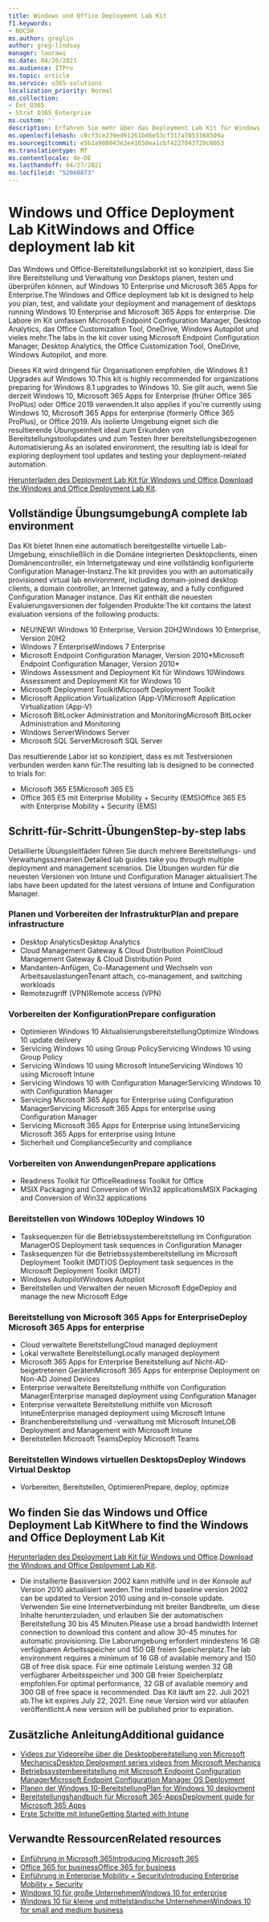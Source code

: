 ```yaml
---
title: Windows und Office Deployment Lab Kit
f1.keywords:
- NOCSH
ms.author: greglin
author: greg-lindsay
manager: laurawi
ms.date: 04/26/2021
ms.audience: ITPro
ms.topic: article
ms.service: o365-solutions
localization_priority: Normal
ms.collection:
- Ent_O365
- Strat_O365_Enterprise
ms.custom: ''
description: Erfahren Sie mehr über das Deployment Lab Kit für Windows und Office und wo Sie darauf zugreifen.
ms.openlocfilehash: c0cf3ce239ed91261bd6e53cf317a7053168509a
ms.sourcegitcommit: e5b1a900043e2e41650ea1cbf4227043729c6053
ms.translationtype: MT
ms.contentlocale: de-DE
ms.lasthandoff: 04/27/2021
ms.locfileid: "52060873"
---
```

# <a name="windows-and-office-deployment-lab-kit"></a><span data-ttu-id="1ddbf-103">Windows und Office Deployment Lab Kit</span><span class="sxs-lookup"><span data-stu-id="1ddbf-103">Windows and Office deployment lab kit</span></span>

<span data-ttu-id="1ddbf-104">Das Windows und Office-Bereitstellungslaborkit ist so konzipiert, dass Sie Ihre Bereitstellung und Verwaltung von Desktops planen, testen und überprüfen können, auf Windows 10 Enterprise und Microsoft 365 Apps for Enterprise.</span><span class="sxs-lookup"><span data-stu-id="1ddbf-104">The Windows and Office deployment lab kit is designed to help you plan, test, and validate your deployment and management of desktops running Windows 10 Enterprise and Microsoft 365 Apps for enterprise.</span></span> <span data-ttu-id="1ddbf-105">Die Labore im Kit umfassen Microsoft Endpoint Configuration Manager, Desktop Analytics, das Office Customization Tool, OneDrive, Windows Autopilot und vieles mehr.</span><span class="sxs-lookup"><span data-stu-id="1ddbf-105">The labs in the kit cover using Microsoft Endpoint Configuration Manager, Desktop Analytics, the Office Customization Tool, OneDrive, Windows Autopilot, and more.</span></span>

<span data-ttu-id="1ddbf-106">Dieses Kit wird dringend für Organisationen empfohlen, die Windows 8.1 Upgrades auf Windows 10.</span><span class="sxs-lookup"><span data-stu-id="1ddbf-106">This kit is highly recommended for organizations preparing for Windows 8.1 upgrades to Windows 10.</span></span> <span data-ttu-id="1ddbf-107">Sie gilt auch, wenn Sie derzeit Windows 10, Microsoft 365 Apps for Enterprise (früher Office 365 ProPlus) oder Office 2019 verwenden.</span><span class="sxs-lookup"><span data-stu-id="1ddbf-107">It also applies if you're currently using Windows 10, Microsoft 365 Apps for enterprise (formerly Office 365 ProPlus), or Office 2019.</span></span> <span data-ttu-id="1ddbf-108">Als isolierte Umgebung eignet sich die resultierende Übungseinheit ideal zum Erkunden von Bereitstellungstoolupdates und zum Testen Ihrer bereitstellungsbezogenen Automatisierung.</span><span class="sxs-lookup"><span data-stu-id="1ddbf-108">As an isolated environment, the resulting lab is ideal for exploring deployment tool updates and testing your deployment-related automation.</span></span>

<span data-ttu-id="1ddbf-109">[Herunterladen des Deployment Lab Kit für Windows und Office](https://www.microsoft.com/evalcenter/evaluate-lab-kit).</span><span class="sxs-lookup"><span data-stu-id="1ddbf-109">[Download the Windows and Office Deployment Lab Kit](https://www.microsoft.com/evalcenter/evaluate-lab-kit).</span></span>

## <a name="a-complete-lab-environment"></a><span data-ttu-id="1ddbf-110">Vollständige Übungsumgebung</span><span class="sxs-lookup"><span data-stu-id="1ddbf-110">A complete lab environment</span></span>

<span data-ttu-id="1ddbf-111">Das Kit bietet Ihnen eine automatisch bereitgestellte virtuelle Lab-Umgebung, einschließlich in die Domäne integrierten Desktopclients, einen Domänencontroller, ein Internetgateway und eine vollständig konfigurierte Configuration Manager-Instanz.</span><span class="sxs-lookup"><span data-stu-id="1ddbf-111">The kit provides you with an automatically provisioned virtual lab environment, including domain-joined desktop clients, a domain controller, an Internet gateway, and a fully configured Configuration Manager instance.</span></span> <span data-ttu-id="1ddbf-112">Das Kit enthält die neuesten Evaluierungsversionen der folgenden Produkte:</span><span class="sxs-lookup"><span data-stu-id="1ddbf-112">The kit contains the latest evaluation versions of the following products:</span></span>

  - <span data-ttu-id="1ddbf-113">NEU!</span><span class="sxs-lookup"><span data-stu-id="1ddbf-113">NEW!</span></span> <span data-ttu-id="1ddbf-114">Windows 10 Enterprise, Version 20H2</span><span class="sxs-lookup"><span data-stu-id="1ddbf-114">Windows 10 Enterprise, Version 20H2</span></span>
  - <span data-ttu-id="1ddbf-115">Windows 7 Enterprise</span><span class="sxs-lookup"><span data-stu-id="1ddbf-115">Windows 7 Enterprise</span></span>
  - <span data-ttu-id="1ddbf-116">Microsoft Endpoint Configuration Manager, Version 2010\*</span><span class="sxs-lookup"><span data-stu-id="1ddbf-116">Microsoft Endpoint Configuration Manager, Version 2010\*</span></span>
  - <span data-ttu-id="1ddbf-117">Windows Assessment and Deployment Kit für Windows 10</span><span class="sxs-lookup"><span data-stu-id="1ddbf-117">Windows Assessment and Deployment Kit for Windows 10</span></span>
  - <span data-ttu-id="1ddbf-118">Microsoft Deployment Toolkit</span><span class="sxs-lookup"><span data-stu-id="1ddbf-118">Microsoft Deployment Toolkit</span></span>
  - <span data-ttu-id="1ddbf-119">Microsoft Application Virtualization (App-V)</span><span class="sxs-lookup"><span data-stu-id="1ddbf-119">Microsoft Application Virtualization (App-V)</span></span>
  - <span data-ttu-id="1ddbf-120">Microsoft BitLocker Administration and Monitoring</span><span class="sxs-lookup"><span data-stu-id="1ddbf-120">Microsoft BitLocker Administration and Monitoring</span></span> 
  - <span data-ttu-id="1ddbf-121">Windows Server</span><span class="sxs-lookup"><span data-stu-id="1ddbf-121">Windows Server</span></span> 
  - <span data-ttu-id="1ddbf-122">Microsoft SQL Server</span><span class="sxs-lookup"><span data-stu-id="1ddbf-122">Microsoft SQL Server</span></span> 

<span data-ttu-id="1ddbf-123">Das resultierende Labor ist so konzipiert, dass es mit Testversionen verbunden werden kann für:</span><span class="sxs-lookup"><span data-stu-id="1ddbf-123">The resulting lab is designed to be connected to trials for:</span></span> 

  - <span data-ttu-id="1ddbf-124">Microsoft 365 E5</span><span class="sxs-lookup"><span data-stu-id="1ddbf-124">Microsoft 365 E5</span></span>
  - <span data-ttu-id="1ddbf-125">Office 365 E5 mit Enterprise Mobility + Security (EMS)</span><span class="sxs-lookup"><span data-stu-id="1ddbf-125">Office 365 E5 with Enterprise Mobility + Security (EMS)</span></span>

## <a name="step-by-step-labs"></a><span data-ttu-id="1ddbf-126">Schritt-für-Schritt-Übungen</span><span class="sxs-lookup"><span data-stu-id="1ddbf-126">Step-by-step labs</span></span>

<span data-ttu-id="1ddbf-127">Detaillierte Übungsleitfäden führen Sie durch mehrere Bereitstellungs- und Verwaltungsszenarien.</span><span class="sxs-lookup"><span data-stu-id="1ddbf-127">Detailed lab guides take you through multiple deployment and management scenarios.</span></span> <span data-ttu-id="1ddbf-128">Die Übungen wurden für die neuesten Versionen von Intune und Configuration Manager aktualisiert.</span><span class="sxs-lookup"><span data-stu-id="1ddbf-128">The labs have been updated for the latest versions of Intune and Configuration Manager.</span></span> 

### <a name="plan-and-prepare-infrastructure"></a><span data-ttu-id="1ddbf-129">Planen und Vorbereiten der Infrastruktur</span><span class="sxs-lookup"><span data-stu-id="1ddbf-129">Plan and prepare infrastructure</span></span> 
- <span data-ttu-id="1ddbf-130">Desktop Analytics</span><span class="sxs-lookup"><span data-stu-id="1ddbf-130">Desktop Analytics</span></span> 
- <span data-ttu-id="1ddbf-131">Cloud Management Gateway & Cloud Distribution Point</span><span class="sxs-lookup"><span data-stu-id="1ddbf-131">Cloud Management Gateway & Cloud Distribution Point</span></span> 
- <span data-ttu-id="1ddbf-132">Mandanten-Anfügen, Co-Management und Wechseln von Arbeitsauslastungen</span><span class="sxs-lookup"><span data-stu-id="1ddbf-132">Tenant attach, co-management, and switching workloads</span></span> 
- <span data-ttu-id="1ddbf-133">Remotezugriff (VPN)</span><span class="sxs-lookup"><span data-stu-id="1ddbf-133">Remote access (VPN)</span></span> 

### <a name="prepare-configuration"></a><span data-ttu-id="1ddbf-134">Vorbereiten der Konfiguration</span><span class="sxs-lookup"><span data-stu-id="1ddbf-134">Prepare configuration</span></span>   

- <span data-ttu-id="1ddbf-135">Optimieren Windows 10 Aktualisierungsbereitstellung</span><span class="sxs-lookup"><span data-stu-id="1ddbf-135">Optimize Windows 10 update delivery</span></span>   
- <span data-ttu-id="1ddbf-136">Servicing Windows 10 using Group Policy</span><span class="sxs-lookup"><span data-stu-id="1ddbf-136">Servicing Windows 10 using Group Policy</span></span>
- <span data-ttu-id="1ddbf-137">Servicing Windows 10 using Microsoft Intune</span><span class="sxs-lookup"><span data-stu-id="1ddbf-137">Servicing Windows 10 using Microsoft Intune</span></span>   
- <span data-ttu-id="1ddbf-138">Servicing Windows 10 with Configuration Manager</span><span class="sxs-lookup"><span data-stu-id="1ddbf-138">Servicing Windows 10 with Configuration Manager</span></span>   
- <span data-ttu-id="1ddbf-139">Servicing Microsoft 365 Apps for Enterprise using Configuration Manager</span><span class="sxs-lookup"><span data-stu-id="1ddbf-139">Servicing Microsoft 365 Apps for enterprise using Configuration Manager</span></span>   
- <span data-ttu-id="1ddbf-140">Servicing Microsoft 365 Apps for Enterprise using Intune</span><span class="sxs-lookup"><span data-stu-id="1ddbf-140">Servicing Microsoft 365 Apps for enterprise using Intune</span></span>  
- <span data-ttu-id="1ddbf-141">Sicherheit und Compliance</span><span class="sxs-lookup"><span data-stu-id="1ddbf-141">Security and compliance</span></span>   

### <a name="prepare-applications"></a><span data-ttu-id="1ddbf-142">Vorbereiten von Anwendungen</span><span class="sxs-lookup"><span data-stu-id="1ddbf-142">Prepare applications</span></span>    

- <span data-ttu-id="1ddbf-143">Readiness Toolkit für Office</span><span class="sxs-lookup"><span data-stu-id="1ddbf-143">Readiness Toolkit for Office</span></span>  
- <span data-ttu-id="1ddbf-144">MSIX Packaging and Conversion of Win32 applications</span><span class="sxs-lookup"><span data-stu-id="1ddbf-144">MSIX Packaging and Conversion of Win32 applications</span></span>   

### <a name="deploy-windows-10"></a><span data-ttu-id="1ddbf-145">Bereitstellen von Windows 10</span><span class="sxs-lookup"><span data-stu-id="1ddbf-145">Deploy Windows 10</span></span>   

- <span data-ttu-id="1ddbf-146">Tasksequenzen für die Betriebssystembereitstellung im Configuration Manager</span><span class="sxs-lookup"><span data-stu-id="1ddbf-146">OS Deployment task sequences in Configuration Manager</span></span>
- <span data-ttu-id="1ddbf-147">Tasksequenzen für die Betriebssystembereitstellung im Microsoft Deployment Toolkit (MDT)</span><span class="sxs-lookup"><span data-stu-id="1ddbf-147">OS Deployment task sequences in the Microsoft Deployment Toolkit (MDT)</span></span>
- <span data-ttu-id="1ddbf-148">Windows Autopilot</span><span class="sxs-lookup"><span data-stu-id="1ddbf-148">Windows Autopilot</span></span>
- <span data-ttu-id="1ddbf-149">Bereitstellen und Verwalten der neuen Microsoft Edge</span><span class="sxs-lookup"><span data-stu-id="1ddbf-149">Deploy and manage the new Microsoft Edge</span></span>  

### <a name="deploy-microsoft-365-apps-for-enterprise"></a><span data-ttu-id="1ddbf-150">Bereitstellung von Microsoft 365 Apps for Enterprise</span><span class="sxs-lookup"><span data-stu-id="1ddbf-150">Deploy Microsoft 365 Apps for enterprise</span></span>    

- <span data-ttu-id="1ddbf-151">Cloud verwaltete Bereitstellung</span><span class="sxs-lookup"><span data-stu-id="1ddbf-151">Cloud managed deployment</span></span>  
- <span data-ttu-id="1ddbf-152">Lokal verwaltete Bereitstellung</span><span class="sxs-lookup"><span data-stu-id="1ddbf-152">Locally managed deployment</span></span>    
- <span data-ttu-id="1ddbf-153">Microsoft 365 Apps for Enterprise Bereitstellung auf Nicht-AD-beigetretenen Geräten</span><span class="sxs-lookup"><span data-stu-id="1ddbf-153">Microsoft 365 Apps for enterprise Deployment on Non-AD Joined Devices</span></span> 
- <span data-ttu-id="1ddbf-154">Enterprise verwaltete Bereitstellung mithilfe von Configuration Manager</span><span class="sxs-lookup"><span data-stu-id="1ddbf-154">Enterprise managed deployment using Configuration Manager</span></span>
- <span data-ttu-id="1ddbf-155">Enterprise verwaltete Bereitstellung mithilfe von Microsoft Intune</span><span class="sxs-lookup"><span data-stu-id="1ddbf-155">Enterprise managed deployment using Microsoft Intune</span></span>  
- <span data-ttu-id="1ddbf-156">Branchenbereitstellung und -verwaltung mit Microsoft Intune</span><span class="sxs-lookup"><span data-stu-id="1ddbf-156">LOB Deployment and Management with Microsoft Intune</span></span>
- <span data-ttu-id="1ddbf-157">Bereitstellen Microsoft Teams</span><span class="sxs-lookup"><span data-stu-id="1ddbf-157">Deploy Microsoft Teams</span></span>

### <a name="deploy-windows-virtual-desktop"></a><span data-ttu-id="1ddbf-158">Bereitstellen Windows virtuellen Desktops</span><span class="sxs-lookup"><span data-stu-id="1ddbf-158">Deploy Windows Virtual Desktop</span></span>  

- <span data-ttu-id="1ddbf-159">Vorbereiten, Bereitstellen, Optimieren</span><span class="sxs-lookup"><span data-stu-id="1ddbf-159">Prepare, deploy, optimize</span></span>
 
## <a name="where-to-find-the-windows-and-office-deployment-lab-kit"></a><span data-ttu-id="1ddbf-160">Wo finden Sie das Windows und Office Deployment Lab Kit</span><span class="sxs-lookup"><span data-stu-id="1ddbf-160">Where to find the Windows and Office Deployment Lab Kit</span></span>

<span data-ttu-id="1ddbf-161">[Herunterladen des Deployment Lab Kit für Windows und Office](https://www.microsoft.com/evalcenter/evaluate-lab-kit).</span><span class="sxs-lookup"><span data-stu-id="1ddbf-161">[Download the Windows and Office Deployment Lab Kit](https://www.microsoft.com/evalcenter/evaluate-lab-kit).</span></span>

* <span data-ttu-id="1ddbf-162">Die installierte Basisversion 2002 kann mithilfe und in der Konsole auf Version 2010 aktualisiert werden.</span><span class="sxs-lookup"><span data-stu-id="1ddbf-162">The installed baseline version 2002 can be updated to Version 2010 using and in-console update.</span></span> <span data-ttu-id="1ddbf-163">Verwenden Sie eine Internetverbindung mit breiter Bandbreite, um diese Inhalte herunterzuladen, und erlauben Sie der automatischen Bereitstellung 30 bis 45 Minuten.</span><span class="sxs-lookup"><span data-stu-id="1ddbf-163">Please use a broad bandwidth Internet connection to download this content and allow 30-45 minutes for automatic provisioning.</span></span> <span data-ttu-id="1ddbf-164">Die Laborumgebung erfordert mindestens 16 GB verfügbaren Arbeitsspeicher und 150 GB freien Speicherplatz.</span><span class="sxs-lookup"><span data-stu-id="1ddbf-164">The lab environment requires a minimum of 16 GB of available memory and 150 GB of free disk space.</span></span> <span data-ttu-id="1ddbf-165">Für eine optimale Leistung werden 32 GB verfügbarer Arbeitsspeicher und 300 GB freier Speicherplatz empfohlen.</span><span class="sxs-lookup"><span data-stu-id="1ddbf-165">For optimal performance, 32 GB of available memory and 300 GB of free space is recommended.</span></span> <span data-ttu-id="1ddbf-166">Das Kit läuft am 22. Juli 2021 ab.</span><span class="sxs-lookup"><span data-stu-id="1ddbf-166">The kit expires July 22, 2021.</span></span> <span data-ttu-id="1ddbf-167">Eine neue Version wird vor ablaufen veröffentlicht.</span><span class="sxs-lookup"><span data-stu-id="1ddbf-167">A new version will be published prior to expiration.</span></span>

## <a name="additional-guidance"></a><span data-ttu-id="1ddbf-168">Zusätzliche Anleitung</span><span class="sxs-lookup"><span data-stu-id="1ddbf-168">Additional guidance</span></span>

  - [<span data-ttu-id="1ddbf-169">Videos zur Videoreihe über die Desktopbereitstellung von Microsoft Mechanics</span><span class="sxs-lookup"><span data-stu-id="1ddbf-169">Desktop Deployment series videos from Microsoft Mechanics</span></span>](https://www.aka.ms/watchhowtoshift)
  - [<span data-ttu-id="1ddbf-170">Betriebssystembereitstellung mit Microsoft Endpoint Configuration Manager</span><span class="sxs-lookup"><span data-stu-id="1ddbf-170">Microsoft Endpoint Configuration Manager OS Deployment</span></span>](/mem/configmgr/osd/understand/introduction-to-operating-system-deployment)
  - [<span data-ttu-id="1ddbf-171">Planen der Windows 10-Bereitstellung</span><span class="sxs-lookup"><span data-stu-id="1ddbf-171">Plan for Windows 10 deployment</span></span>](/windows/deployment/planning/index)
  - [<span data-ttu-id="1ddbf-172">Bereitstellungshandbuch für Microsoft 365-Apps</span><span class="sxs-lookup"><span data-stu-id="1ddbf-172">Deployment guide for Microsoft 365 Apps</span></span>](/deployoffice/deployment-guide-microsoft-365-apps)
  - [<span data-ttu-id="1ddbf-173">Erste Schritte mit Intune</span><span class="sxs-lookup"><span data-stu-id="1ddbf-173">Getting Started with Intune</span></span>](/intune/get-started-evaluation)

## <a name="related-resources"></a><span data-ttu-id="1ddbf-174">Verwandte Ressourcen</span><span class="sxs-lookup"><span data-stu-id="1ddbf-174">Related resources</span></span>

  - [<span data-ttu-id="1ddbf-175">Einführung in Microsoft 365</span><span class="sxs-lookup"><span data-stu-id="1ddbf-175">Introducing Microsoft 365</span></span>](https://www.microsoft.com/microsoft-365/default.aspx)
  - [<span data-ttu-id="1ddbf-176">Office 365 for business</span><span class="sxs-lookup"><span data-stu-id="1ddbf-176">Office 365 for business</span></span>](https://products.office.com/business/office)
  - [<span data-ttu-id="1ddbf-177">Einführung in Enterprise Mobility + Security</span><span class="sxs-lookup"><span data-stu-id="1ddbf-177">Introducing Enterprise Mobility + Security</span></span>](https://www.microsoft.com/cloud-platform/enterprise-mobility-security)
  - [<span data-ttu-id="1ddbf-178">Windows 10 für große Unternehmen</span><span class="sxs-lookup"><span data-stu-id="1ddbf-178">Windows 10 for enterprise</span></span>](https://www.microsoft.com/WindowsForBusiness/windows-for-enterprise)
  - [<span data-ttu-id="1ddbf-179">Windows 10 für kleine und mittelständische Unternehmen</span><span class="sxs-lookup"><span data-stu-id="1ddbf-179">Windows 10 for small and medium business</span></span>](https://www.microsoft.com/WindowsForBusiness/windows-for-small-business)
